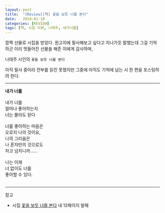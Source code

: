 ```yaml
---
layout: post
title:  "[Review][책] 꽃을 보듯 너를 본다"
date:   2019-01-10
categories: [REVIEW]
tags: [책, 시집 리뷰, 나태주, 내가너를]
---
```


깜짝 선물로 시집을 받았다.
원고지에 필사해보고 싶다고 지나가듯 말했는데
그걸 기억하곤 이리 멋들어진 선물을 해준 이에게 감사하며,

나태주 시인의 `꽃을 보듯 너를 본다`

아직 필사 중이라 전부를 읽진 못했지만
그중에 아직도 기억에 남는 시 한 편을 포스팅하려 한다.

---
>
**내가 너를**
<br/><br/>
내가 너를  
얼마나 좋아하는지  
너는 몰라도 된다  
<br/>
너를 좋아하는 마음은  
오로지 나의 것이요,  
나의 그리움은  
나 혼자만의 것으로도  
차고 넘치니까......  
<br/>
나는 이제  
너 없이도 너를  
좋아할 수 있다.  
<br/>


---
참고 <br/>
  - 시집 [꽃을 보듯 너를 본다](http://www.yes24.com/24/goods/24259730) 내 12페이지 발췌
